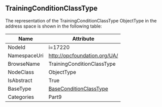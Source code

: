 <!-- objecttype -->
## TrainingConditionClassType
  
<!-- end of text -->
The representation of the TrainingConditionClassType ObjectType in the address space is shown in the following table:  

|Name|Attribute|
|---|---|
|NodeId|i=17220|
|NamespaceUri|http://opcfoundation.org/UA/|
|BrowseName|TrainingConditionClassType|
|NodeClass|ObjectType|
|IsAbstract|True|
|BaseType|[BaseConditionClassType](../../../Part9/ObjectTypes/BaseConditionClassType/readme.md)|
|Categories|Part9|

